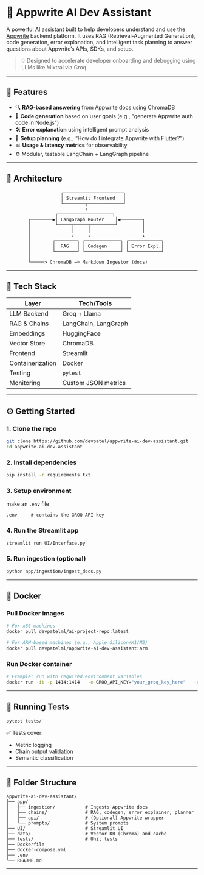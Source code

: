 
# 🧠 Appwrite AI Dev Assistant

A powerful AI assistant built to help developers understand and use the [Appwrite](https://appwrite.io/docs) backend platform. It uses RAG (Retrieval-Augmented Generation), code generation, error explanation, and intelligent task planning to answer questions about Appwrite’s APIs, SDKs, and setup.

> 💡 Designed to accelerate developer onboarding and debugging using LLMs like Mixtral via Groq.

---

## 🚀 Features

- 🔍 **RAG-based answering** from Appwrite docs using ChromaDB
- 🤖 **Code generation** based on user goals (e.g., "generate Appwrite auth code in Node.js")
- 🛠️ **Error explanation** using intelligent prompt analysis
- 🧭 **Setup planning** (e.g., “How do I integrate Appwrite with Flutter?”)
- 📊 **Usage & latency metrics** for observability
- ⚙️ Modular, testable LangChain + LangGraph pipeline

---

## 🧱 Architecture

```
                    ┌──────────────────────┐
                    │ Streamlit Frontend   │
                    └────────┬─────────────┘
                             ↓
                  ┌────────────────────┐
        ┌────────▶│ LangGraph Router    │◀────────┐
        │         └─────┬─────┬─────────┘         │
        │               │     │                   │
        │               ↓     ↓                   ↓
        │        ┌────────┐ ┌─────────────┐ ┌────────────┐
        │        │  RAG   │ │ Codegen     │ │ Error Expl.│
        │        └────────┘ └─────────────┘ └────────────┘
        │
        └─────> ChromaDB ←─ Markdown Ingestor (docs)
```

---

## 🧰 Tech Stack

| Layer         | Tech/Tools |
|---------------|------------|
| LLM Backend   | Groq + Llama |
| RAG & Chains  | LangChain, LangGraph |
| Embeddings    | HuggingFace  |
| Vector Store  | ChromaDB |
| Frontend      | Streamlit |
| Containerization | Docker |
| Testing       | `pytest` |
| Monitoring    | Custom JSON metrics |

---

## ⚙️ Getting Started

### 1. Clone the repo

```bash
git clone https://github.com/devpatel/appwrite-ai-dev-assistant.git
cd appwrite-ai-dev-assistant
```

### 2. Install dependencies

```bash
pip install -r requirements.txt
```

### 3. Setup environment

make an `.env` file

```
.env     # contains the GROQ API key
```

### 4. Run the Streamlit app

```bash
streamlit run UI/Interface.py
```

### 5. Run ingestion (optional)

```bash
python app/ingestion/ingest_docs.py
```

---

## 🐳 Docker

### Pull Docker images

```bash
# For x86 machines
docker pull devpatelml/ai-project-repo:latest

# For ARM-based machines (e.g., Apple Silicon/M1/M2)
docker pull devpatelml/appwrite-ai-dev-assistant:arm
```

### Run Docker container

```bash
# Example: run with required environment variables
docker run -it -p 1414:1414   -e GROQ_API_KEY="your_groq_key_here"   -e TF_ENABLE_ONEDNN_OPTS=0   -e TF_CPP_MIN_LOG_LEVEL=3   devpatelml/appwrite-ai-dev-assistant:arm
```

---

## 🧪 Running Tests

```bash
pytest tests/
```

✅ Tests cover:
- Metric logging
- Chain output validation
- Semantic classification

---

## 📁 Folder Structure

```
appwrite-ai-dev-assistant/
├── app/
│   ├── ingestion/           # Ingests Appwrite docs
│   ├── chains/              # RAG, codegen, error explainer, planner
│   ├── api/                 # (Optional) Appwrite wrapper
│   └── prompts/             # System prompts
├── UI/                      # Streamlit UI
├── data/                    # Vector DB (Chroma) and cache
├── tests/                   # Unit tests
├── Dockerfile
├── docker-compose.yml
├── .env
└── README.md
```

---
